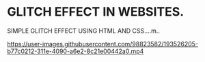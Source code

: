 # GLITCH EFFECT IN WEBSITES.
SIMPLE GLITCH EFFECT USING HTML AND CSS....m..

https://user-images.githubusercontent.com/98823582/193526205-b77c0212-311e-4090-a6e2-8c21e00442a0.mp4
